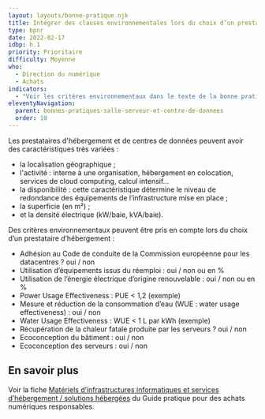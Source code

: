 ```yaml
---
layout: layouts/bonne-pratique.njk
title: Intégrer des clauses environnementales lors du choix d’un prestataire d’hébergement
type: bpnr
date: 2022-02-17
idbp: h.1
priority: Prioritaire
difficulty: Moyenne
who:
  - Direction du numérique
  - Achats
indicators:
  - "Voir les critères environnementaux dans le texte de la bonne pratique"
eleventyNavigation:
  parent: bonnes-pratiques-salle-serveur-et-centre-de-donnees
  order: 10
---
```


Les prestataires d'hébergement et de centres de données peuvent avoir des caractéristiques très variées :
* la localisation géographique ;
* l'activité : interne à une organisation, hébergement en colocation, services de cloud computing, calcul intensif...
* la disponibilité : cette caractéristique détermine le niveau de redondance des équipements de l’infrastructure mise en place ;
* la superficie (en m²) ;
* et la densité électrique (kW/baie, kVA/baie).

Des critères environnementaux peuvent être pris en compte lors du choix d’un prestataire d’hébergement :
* Adhésion au Code de conduite de la Commission européenne pour les datacentres ? oui / non
* Utilisation d’équipements issus du réemploi : oui / non ou en %
* Utilisation de l’énergie électrique d’origine renouvelable : oui / non ou en %
* Power Usage Effectiveness : PUE < 1,2 (exemple)
* Mesure et réduction de la consommation d’eau (WUE : water usage effectiveness) : oui / non
* Water Usage Effectiveness : WUE < 1 L par kWh (exemple)
* Récupération de la chaleur fatale produite par les serveurs ? oui / non
* Ecoconception du bâtiment : oui / non
* Ecoconception des serveurs : oui / non

## En savoir plus

Voir la fiche [Matériels d’infrastructures informatiques et services d’hébergement / solutions hébergées](https://ecoresponsable.numerique.gouv.fr/publications/guide-pratique-achats-numeriques-responsables/fiches-pratiques/hebergement/) du Guide pratique pour des achats numériques responsables.
